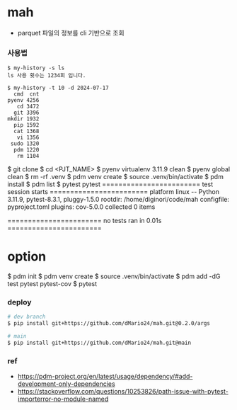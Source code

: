 # mah
- parquet 파일의 정보를 cli 기반으로 조회

### 사용법
```
$ my-history -s ls
ls 사용 횟수는 1234회 입니다.

$ my-history -t 10 -d 2024-07-17
  cmd  cnt
pyenv 4256
   cd 3472
  git 3396
mkdir 1932
  pip 1592
  cat 1368
   vi 1356
 sudo 1320
  pdm 1220
   rm 1104
```
$ git clone <URL>
$ cd <PJT_NAME>
$ pyenv virtualenv 3.11.9 clean 
$ pyenv global clean 
$ rm -rf .venv
$ pdm venv create
$ source .venv/bin/activate
$ pdm install
$ pdm list
$ pytest
pytest
======================== test session starts ========================
platform linux -- Python 3.11.9, pytest-8.3.1, pluggy-1.5.0
rootdir: /home/diginori/code/mah
configfile: pyproject.toml
plugins: cov-5.0.0
collected 0 items

======================= no tests ran in 0.01s =======================

# option
$ pdm init
$ pdm venv create
$ source .venv/bin/activate
$ pdm add -dG test pytest pytest-cov
$ pytest

### deploy
```bash
# dev branch
$ pip install git+https://github.com/dMario24/mah.git@0.2.0/args

# main
$ pip install git+https://github.com/dMario24/mah.git@main
```

### ref
- https://pdm-project.org/en/latest/usage/dependency/#add-development-only-dependencies
- https://stackoverflow.com/questions/10253826/path-issue-with-pytest-importerror-no-module-named

